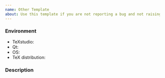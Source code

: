 ```yaml
---
name: Other Template
about: Use this template if you are not reporting a bug and not raising a feature request
---
```

### Environment
- TeXstudio: <!-- VERSION 	-->
- Qt: <!-- SEE THE ABOUT SCREEN IN TXS -->
- OS: <!-- Windows(7,8,10), Mac, Linux (Distribution), ... -->
- TeX distribution: <!-- miktex, texlive, ... -->

### Description
<!-- add as much describing information about your issue as necessary -->
